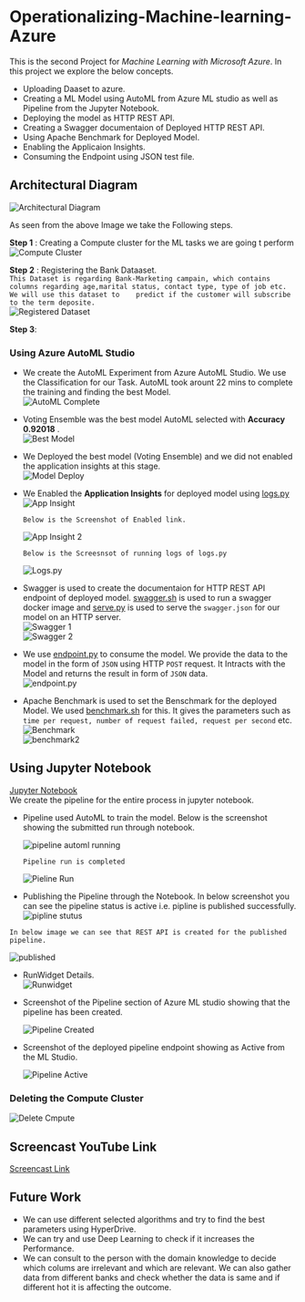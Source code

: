 # Operationalizing-Machine-learning-Azure

This is the second Project for *Machine Learning with Microsoft Azure*. In this project we explore the below concepts.
 * Uploading Daaset to azure.
 * Creating a ML Model using AutoML from Azure ML studio as well as Pipeline from the Jupyter Notebook.
 * Deploying the model as HTTP REST API.
 * Creating a Swagger documentaion of Deployed HTTP REST API.
 * Using Apache Benchmark for Deployed Model.
 * Enabling the Applicaion Insights.
 * Consuming the Endpoint using JSON test file.
   
## Architectural Diagram  
![Architectural Diagram](https://github.com/Bhosalenileshn/Operationalizing-Machine-learning-Azure/blob/main/screenshots/ArchitectureDiagram2.png)  

As seen from the above Image we take the Following steps.

**Step 1** :  Creating a Compute cluster for the ML tasks we are going t perform  
![Compute Cluster](https://github.com/Bhosalenileshn/Operationalizing-Machine-learning-Azure/blob/main/screenshots/compute_cluster.png)  

**Step 2** : Registering the Bank Dataaset.  
  `This Dataset is regarding Bank-Marketing campain, which contains columns regarding age,marital status, contact type, type of job etc. We will use this dataset to    predict if the customer will subscribe to the term deposite.`   
  ![Registered Dataset](https://github.com/Bhosalenileshn/Operationalizing-Machine-learning-Azure/blob/main/screenshots/registerd_dataset.png)  

**Step 3**:  
### Using Azure AutoML Studio  
* We create the AutoML Experiment from Azure AutoML Studio. We use the Classification for our Task.
  AutoML took arount 22 mins to complete the training and finding the best Model.  
  ![AutoML Complete](https://github.com/Bhosalenileshn/Operationalizing-Machine-learning-Azure/blob/main/screenshots/autoMLrun%20complete.png)  
 
 
* Voting Ensemble was the best model AutoML selected with **Accuracy 0.92018** .  
  ![Best Model](https://github.com/Bhosalenileshn/Operationalizing-Machine-learning-Azure/blob/main/screenshots/autoML%20Best%20Model.png)  
  
* We Deployed the best model (Voting Ensemble) and we did not enabled the application insights at this stage.  
  ![Model Deploy](https://github.com/Bhosalenileshn/Operationalizing-Machine-learning-Azure/blob/main/screenshots/autoMLDeloyModel.png)  
  
* We Enabled the **Application Insights** for deployed model using [logs.py](https://github.com/Bhosalenileshn/Operationalizing-Machine-learning-Azure/blob/main/starter_files/logs.py)  
  ![App Insight](https://github.com/Bhosalenileshn/Operationalizing-Machine-learning-Azure/blob/main/screenshots/appInsightenabled.png)  
  
  `Below is the Screenshot of Enabled link.  `
    
  ![App Insight 2](https://github.com/Bhosalenileshn/Operationalizing-Machine-learning-Azure/blob/main/screenshots/applicationInsightlink.png)  
    
  `Below is the Screesnsot of running logs of logs.py  `  
  
  ![Logs.py](https://github.com/Bhosalenileshn/Operationalizing-Machine-learning-Azure/blob/main/screenshots/enablingApplicationInsight_logsscrpt.png)    
  
 * Swagger is used to create the documentaion for HTTP REST API endpoint of deployed model. [swagger.sh](https://github.com/Bhosalenileshn/Operationalizing-Machine-learning-Azure/blob/main/starter_files/swagger/swagger.sh) is used to run a swagger docker image and [serve.py](https://github.com/Bhosalenileshn/Operationalizing-Machine-learning-Azure/blob/main/starter_files/swagger/serve.py) is used to serve the `swagger.json` for our model on an HTTP server.    
 ![Swagger 1](https://github.com/Bhosalenileshn/Operationalizing-Machine-learning-Azure/blob/main/screenshots/swaggerURI_running.png)    
 ![Swagger 2](https://github.com/Bhosalenileshn/Operationalizing-Machine-learning-Azure/blob/main/screenshots/swaggerURI_running_2.png)    
 
 * We use [endpoint.py](https://github.com/Bhosalenileshn/Operationalizing-Machine-learning-Azure/blob/main/starter_files/endpoint.py) to consume the model. We provide the data to the model in the form of `JSON` using HTTP `POST` request. It Intracts with the Model and returns the result in form of `JSON` data.  
 ![endpoint.py](https://github.com/Bhosalenileshn/Operationalizing-Machine-learning-Azure/blob/main/screenshots/EndpointRun.png)    
   
 * Apache Benchmark is used to set the Benschmark for the deployed Model. We used [benchmark.sh](https://github.com/Bhosalenileshn/Operationalizing-Machine-learning-Azure/blob/main/starter_files/benchmark.sh) for this. It gives the parameters such as `time per request, number of request failed, request per second` etc.  
 ![Benchmark](https://github.com/Bhosalenileshn/Operationalizing-Machine-learning-Azure/blob/main/screenshots/benchmartRun_2.png)    
 ![benchmark2](https://github.com/Bhosalenileshn/Operationalizing-Machine-learning-Azure/blob/main/screenshots/benchmartRun_1.png)    
 

## Using Jupyter Notebook
[Jupyter Notebook](https://github.com/Bhosalenileshn/Operationalizing-Machine-learning-Azure/blob/main/starter_files/aml-pipelines-with-automated-machine-learning-step.ipynb)    
We create the pipeline for the entire process in jupyter notebook.    

* Pipeline used AutoML to train the model. Below is the screenshot showing the submitted run through notebook.     
  
  ![pipeline automl running](https://github.com/Bhosalenileshn/Operationalizing-Machine-learning-Azure/blob/main/screenshots/JN_Pipeline_Run_endpoint%20running.png)    
  
  `Pipeline run is completed`    
  
  ![Pieline Run](https://github.com/Bhosalenileshn/Operationalizing-Machine-learning-Azure/blob/main/screenshots/JN_autoMLrun.png)   
  
 * Publishing the Pipeline through the Notebook. In below screenshot you can see the pipeline status is active i.e. pipline is published successfully.  
  ![pipline stutus](https://github.com/Bhosalenileshn/Operationalizing-Machine-learning-Azure/blob/main/screenshots/JN_Pipeline_published_1.png)    
  
  `In below image we can see that REST API is created for the published pipeline.`  
  
  ![published](https://github.com/Bhosalenileshn/Operationalizing-Machine-learning-Azure/blob/main/screenshots/JN_Pipeline_published_2.png)    
  
 * RunWidget Details.    
   ![Runwidget](https://github.com/Bhosalenileshn/Operationalizing-Machine-learning-Azure/blob/main/screenshots/JN_Pipeline_Runwidget.png)    
    
 * Screenshot of the Pipeline section of Azure ML studio showing that the pipeline has been created.  
   
   ![Pipeline Created](https://github.com/Bhosalenileshn/Operationalizing-Machine-learning-Azure/blob/main/screenshots/JN_Pipeline_Created.png)  
     
 * Screenshot of the deployed pipeline endpoint showing as Active from the ML Studio.  
   
   ![Pipeline Active](https://github.com/Bhosalenileshn/Operationalizing-Machine-learning-Azure/blob/main/screenshots/JN_Pipeline_Run_Active.png)  
     

### Deleting the Compute Cluster    
![Delete Cmpute](https://github.com/Bhosalenileshn/Operationalizing-Machine-learning-Azure/blob/main/screenshots/delete_compute_cluster.png)    

## Screencast YouTube Link
[Screencast Link](https://youtu.be/PBOQOW3wr7k)  

## Future Work    
* We can use different selected algorithms and try to find the best parameters using HyperDrive.  
* We can try and use Deep Learning to check if it increases the Performance.  
* We can consult to the person with the domain knowledge to decide which colums are irrelevant and which are relevant. We can also gather data from different       banks and check whether the data is same and if different hot it is affecting the outcome.   

  
  

  
  
